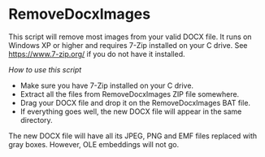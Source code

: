 # RemoveDocxImages
This script will remove most images from your valid DOCX file.
It runs on Windows XP or higher and requires 7-Zip installed on your C drive. 
See https://www.7-zip.org/ if you do not have it installed.

*How to use this script*
- Make sure you have 7-Zip installed on your C drive.
- Extract all the files from RemoveDocxImages ZIP file somewhere.
- Drag your DOCX file and drop it on the RemoveDocxImages BAT file.
- If everything goes well, the new DOCX file will appear in the same directory.

The new DOCX file will have all its JPEG, PNG and EMF files replaced with gray boxes.
However, OLE embeddings will not go.

